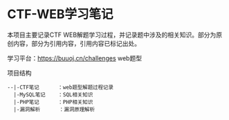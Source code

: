 # CTF-WEB学习笔记

本项目主要记录CTF WEB解题学习过程，并记录题中涉及的相关知识。部分为原创内容，部分为引用内容，引用内容已标记出处。

学习平台：https://buuoj.cn/challenges   web题型

项目结构

```
--|-CTF笔记      ：web题型解题过程记录
  |-MySQL笔记    ：SQL相关知识
  |-PHP笔记      ：PHP相关知识
  |-漏洞解析      ：漏洞原理解析
```
